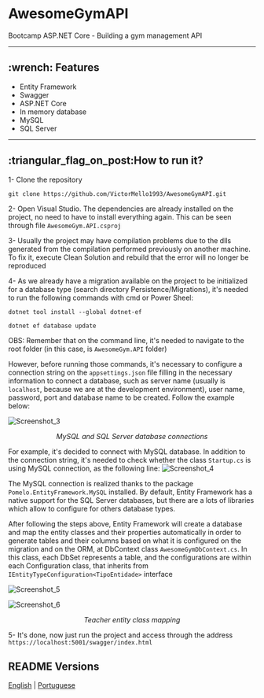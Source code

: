 # AwesomeGymAPI
Bootcamp ASP.NET Core - Building a gym management API

---

<h2>:wrench: Features</h2>
<ul>
  <li>Entity Framework</li>
  <li>Swagger</li>
  <li>ASP.NET Core</li>
  <li>In memory database</li>
  <li>MySQL</li>  
  <li>SQL Server</li>  
</ul>

---

<h2>:triangular_flag_on_post:How to run it?</h2>

1- Clone the repository
```
git clone https://github.com/VictorMello1993/AwesomeGymAPI.git
```

2- Open Visual Studio. The dependencies are already installed on the project, no need to have to install everything again. This can be seen through file ```AwesomeGym.API.csproj```

3- Usually the project may have compilation problems due to the dlls generated from the compilation performed previously on another machine. To fix it, execute Clean Solution and rebuild that the error will no longer be reproduced

4- As we already have a migration available on the project to be initialized for a database type (search directory Persistence/Migrations), it's needed to run the following commands with cmd or Power Sheel:

```
dotnet tool install --global dotnet-ef 
```

```
dotnet ef database update
```
OBS: Remember that on the command line, it's needed to navigate to the root folder (in this case, is ```AwesomeGym.API``` folder)

However, before running those commands, it's necessary to configure a connection string on the ```appsettings.json``` file filling in the necessary information to connect a database, such as server name (usually is ```localhost```, because we are at the development environment), user name, password, port and database name to be created. Follow the example below:

![Screenshot_3](https://user-images.githubusercontent.com/35710766/97115092-6991b780-16d3-11eb-807c-0644173bf935.png)
<p align="center"><i>MySQL and SQL Server database connections</i></p>



For example, it's decided to connect with MySQL database. In addition to the connection string, it's needed to check whether the class ```Startup.cs``` is using MySQL connection, as the following line:
![Screenshot_4](https://user-images.githubusercontent.com/35710766/97115263-8da1c880-16d4-11eb-84dc-c84360e20e85.png)

The MySQL connection is realized thanks to the package ```Pomelo.EntityFramework.MySQL``` installed. By default, Entity Framework has a native support for the SQL Server databases, but there are a lots of libraries which allow to configure for others database types.

After following the steps above, Entity Framework will create a database and map the entity classes and their properties automatically in order to generate tables and their columns based on what it is configured on the migration and on the ORM, at DbContext class ```AwesomeGymDbContext.cs```. In this class, each DbSet represents a table, and the configurations are within each Configuration class, that inherits from ```IEntityTypeConfiguration<TipoEntidade>``` interface


![Screenshot_5](https://user-images.githubusercontent.com/35710766/97115800-96e06480-16d7-11eb-8828-4404d87c7019.png)

![Screenshot_6](https://user-images.githubusercontent.com/35710766/97115799-9647ce00-16d7-11eb-870e-b225819080d8.png)
<p align="center"><i>Teacher entity class mapping </i></p>

5- It's done, now just run the project and access through the address ```https://localhost:5001/swagger/index.html```

<h2>README Versions</h2>
<a href="/README-ENUS.md">English</a> | <a href="/README.md">Portuguese</a>
